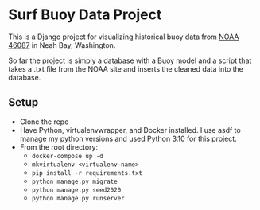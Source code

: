 # Surf Buoy Data Project

This is a Django project for visualizing historical buoy data from [NOAA 46087](https://www.ndbc.noaa.gov/station_page.php?station=46087) in Neah Bay, Washington.

So far the project is simply a database with a Buoy model and a script that takes a .txt file from the NOAA site and inserts the cleaned data into the database.

## Setup

- Clone the repo
- Have Python, virtualenvwrapper, and Docker installed. I use asdf to manage my python versions and used Python 3.10 for this project.
- From the root directory:
  - `docker-compose up -d`
  - `mkvirtualenv <virtualenv-name>`
  - `pip install -r requirements.txt`
  - `python manage.py migrate`
  - `python manage.py seed2020`
  - `python manage.py runserver`
